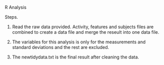 R Analysis

Steps.
1. Read the raw data provided.
    Activity, features and subjects files are combined to create a data file and merge the reseult into one data file.
    
2. The variables for this analysis is only for the measurements and standard deviations and the rest are excluded.

3.  The newtidydata.txt is the final result after cleaning the data.
